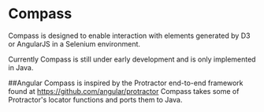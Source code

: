 # Compass
Compass is designed to enable interaction with elements generated by D3 or AngularJS in a Selenium environment.

Currently Compass is still under early development and is only implemented in Java.

##Angular
Compass is inspired by the Protractor end-to-end framework found at https://github.com/angular/protractor
Compass takes some of Protractor's locator functions and ports them to Java.
